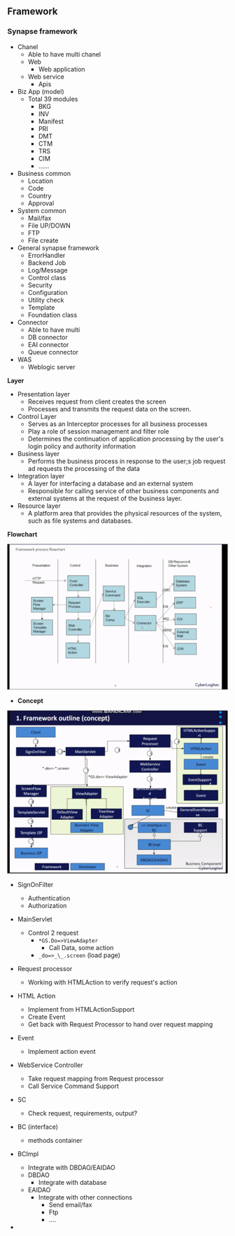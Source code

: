 ## Framework

### Synapse framework

- Chanel
  - Able to have multi chanel
  - Web
    - Web application
  - Web service
    - Apis
- Biz App (model)
  - Total 39 modules
    - BKG
    - INV
    - Manifest
    - PRI
    - DMT
    - CTM
    - TRS
    - CIM
    - ......
- Business common
  - Location
  - Code
  - Country
  - Approval
- System common
  - Mail/fax
  - File UP/DOWN
  - FTP
  - File create
- General synapse framework
  - ErrorHandler
  - Backend Job
  - Log/Message
  - Control class
  - Security
  - Configuration
  - Utility check
  - Template
  - Foundation class
- Connector
  - Able to have multi
  - DB connector
  - EAI connector
  - Queue connector
- WAS
  - Weblogic server

**Layer**

- Presentation layer
  - Receives request from client creates the screen
  - Processes and transmits the request data on the screen.
- Control Layer
  - Serves as an Interceptor processes for all business processes
  - Play a role of session management and filter role
  - Determines the continuation of application processing by the user's login
    policy and authority information
- Business layer
  - Performs the business process in response to the user;s job request ad
    requests the processing of the data
- Integration layer
  - A layer for interfacing a database and an external system
  - Responsible for calling service of other business components and external
    systems at the request of the business layer.
- Resource layer
  - A platform area that provides the physical resources of the system, such as
    file systems and databases.

**Flowchart**

![flowchart_img](../../img/Synapse_Framework_process_flowchart.png)

- **Concept**

![concept_img](../../img/Synapse_Framework_process_concept.png)

- SignOnFilter

  - Authentication
  - Authorization

- MainServlet

  - Control 2 request
    - `*GS.Do=>ViewAdapter`
      - Call Data, some action
    - `_do=>_\_.screen` (load page)

- Request processor

  - Working with HTMLAction to verify request's action

- HTML Action

  - Implement from HTMLActionSupport
  - Create Event
  - Get back with Request Processor to hand over request mapping

- Event

  - Implement action event

- WebService Controller

  - Take request mapping from Request processor
  - Call Service Command Support

- SC

  - Check request, requirements, output?

- BC (interface)

  - methods container

- BCImpl
  - Integrate with DBDAO/EAIDAO
  - DBDAO
    - Integrate with database
  - EAIDAO
    - Integrate with other connections
      - Send email/fax
      - Ftp
      - ....
-
